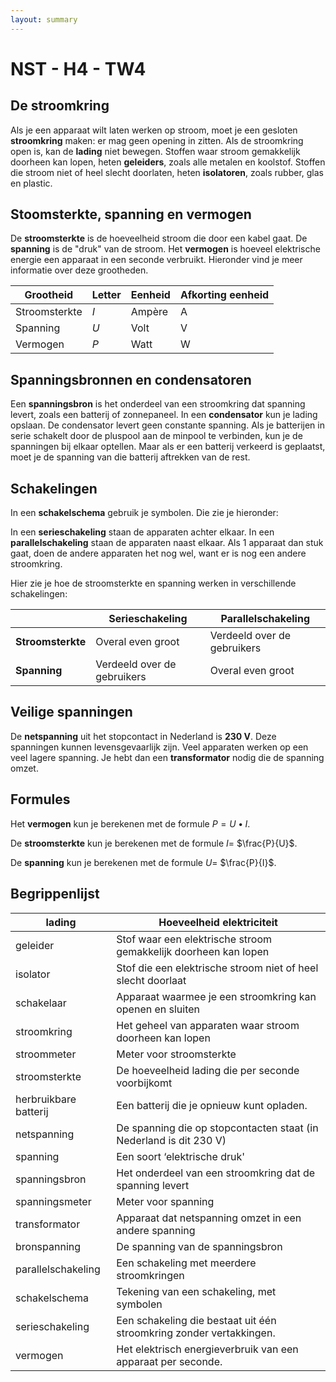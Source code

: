 ```yaml
---
layout: summary
---
```


# NST - H4 - TW4

## De stroomkring

Als je een apparaat wilt laten werken op stroom, moet je een gesloten **stroomkring** maken: er mag geen opening in zitten. Als de stroomkring open is, kan de **lading** niet bewegen. Stoffen waar stroom gemakkelijk doorheen kan lopen, heten **geleiders**, zoals alle metalen en koolstof. Stoffen die stroom niet of heel slecht doorlaten, heten **isolatoren**, zoals rubber, glas en plastic.

## Stoomsterkte, spanning en vermogen

De **stroomsterkte** is de hoeveelheid stroom die door een kabel gaat. De **spanning** is de "druk" van de stroom. Het **vermogen** is hoeveel elektrische energie een apparaat in een seconde verbruikt. Hieronder vind je meer informatie over deze grootheden.

| **Grootheid** | **Letter** | **Eenheid** | **Afkorting eenheid** |
|---------------|------------|-------------|-----------------------|
| Stroomsterkte | *I*        | Ampère      | A                     |
| Spanning      | *U*        | Volt        | V                     |
| Vermogen      | *P*        | Watt        | W                     |

## Spanningsbronnen en condensatoren

Een **spanningsbron** is het onderdeel van een stroomkring dat spanning levert, zoals een batterij of zonnepaneel. In een **condensator** kun je lading opslaan. De condensator levert geen constante spanning. Als je batterijen in serie schakelt door de pluspool aan de minpool te verbinden, kun je de spanningen bij elkaar optellen. Maar als er een batterij verkeerd is geplaatst, moet je de spanning van die batterij aftrekken van de rest.

## Schakelingen

In een **schakelschema** gebruik je symbolen. Die zie je hieronder:

In een **serieschakeling** staan de apparaten achter elkaar. In een **parallelschakeling** staan de apparaten naast elkaar. Als 1 apparaat dan stuk gaat, doen de andere apparaten het nog wel, want er is nog een andere stroomkring.

Hier zie je hoe de stroomsterkte en spanning werken in verschillende schakelingen:

|                   | **Serieschakeling**         | **Parallelschakeling**      |
|-------------------|-----------------------------|-----------------------------|
| **Stroomsterkte** | Overal even groot           | Verdeeld over de gebruikers |
| **Spanning**      | Verdeeld over de gebruikers | Overal even groot           |

## Veilige spanningen

De **netspanning** uit het stopcontact in Nederland is **230 V**. Deze spanningen kunnen levensgevaarlijk zijn. Veel apparaten werken op een veel lagere spanning. Je hebt dan een **transformator** nodig die de spanning omzet.

## Formules

Het **vermogen** kun je berekenen met de formule $`P = U \bullet I`$.

De **stroomsterkte** kun je berekenen met de formule $`I = \ `$$`\frac{P}{U}`$.

De **spanning** kun je berekenen met de formule $`U = \ `$$`\frac{P}{I}`$.

## Begrippenlijst

| lading | Hoeveelheid elektriciteit |
|----|----|
| geleider | Stof waar een elektrische stroom gemakkelijk doorheen kan lopen |
| isolator | Stof die een elektrische stroom niet of heel slecht doorlaat |
| schakelaar | Apparaat waarmee je een stroomkring kan openen en sluiten |
| stroomkring | Het geheel van apparaten waar stroom doorheen kan lopen |
| stroommeter | Meter voor stroomsterkte |
| stroomsterkte | De hoeveelheid lading die per seconde voorbijkomt |
| herbruikbare batterij | Een batterij die je opnieuw kunt opladen. |
| netspanning | De spanning die op stopcontacten staat (in Nederland is dit 230 V) |
| spanning | Een soort ‘elektrische druk' |
| spanningsbron | Het onderdeel van een stroomkring dat de spanning levert |
| spanningsmeter | Meter voor spanning |
| transformator | Apparaat dat netspanning omzet in een andere spanning |
| bronspanning | De spanning van de spanningsbron |
| parallelschakeling | Een schakeling met meerdere stroomkringen |
| schakelschema | Tekening van een schakeling, met symbolen |
| serieschakeling | Een schakeling die bestaat uit één stroomkring zonder vertakkingen. |
| vermogen | Het elektrisch energieverbruik van een apparaat per seconde. |

